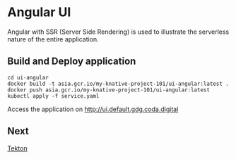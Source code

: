 # Angular UI
Angular with SSR (Server Side Rendering) is used to illustrate the serverless nature of the entire application.

## Build and Deploy application
```shell
cd ui-angular
docker build -t asia.gcr.io/my-knative-project-101/ui-angular:latest .
docker push asia.gcr.io/my-knative-project-101/ui-angular:latest
kubectl apply -f service.yaml
```

Access the application on http://ui.default.gdg.coda.digital

## Next
[Tekton](09-tekton-pipeline.md)